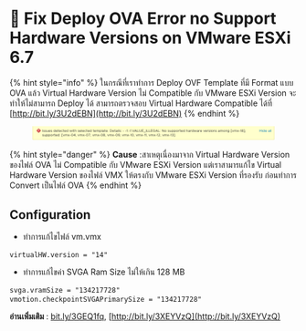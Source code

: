 # 🌠 Fix Deploy OVA Error no Support Hardware Versions on VMware ESXi 6.7

{% hint style="info" %}
ในกรณีที่เราทำการ Deploy OVF Template ที่มี Format แบบ OVA แล้ว Virtual Hardware Version ไม่ Compatible กับ VMware ESXi Version จะทำให้ไม่สามารถ Deploy ได้ สามารถตรวจสอบ Virtual Hardware Compatible ได้ที่ [http://bit.ly/3U2dEBN](http://bit.ly/3U2dEBN)
{% endhint %}

<figure><img src="../../.gitbook/assets/virtualhw-01.png" alt=""><figcaption></figcaption></figure>

{% hint style="danger" %}
**Cause** :สาเหตุเนื่องมาจาก Virtual Hardware Version ของไฟล์ OVA ไม่ Compatible กับ VMware ESXi Version แต่เราสามารแก้ไข Virtual Hardware Version ของไฟล์ VMX ให้ตรงกับ VMware ESXi Version ที่รองรับ ก่อนทำการ Convert เป็นไฟล์ OVA
{% endhint %}

## **Configuration**

* ทำการแก้ไขไฟล์ vm.vmx

```
virtualHW.version = "14"
```

* ทำการแก้ไขค่า SVGA Ram Size ไม่ให้เกิน 128 MB

```
svga.vramSize = "134217728"
vmotion.checkpointSVGAPrimarySize = "134217728"
```

**อ่านเพิ่มเติม** : [bit.ly/3GEQ1fq](http://bit.ly/3GEQ1fq), [http://bit.ly/3XEYVzQ](http://bit.ly/3XEYVzQ)

